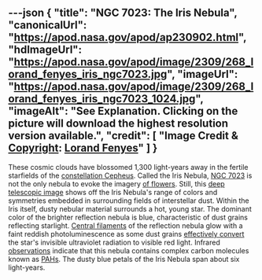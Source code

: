 ---json
{
  "title": "NGC 7023: The Iris Nebula",
  "canonicalUrl": "https://apod.nasa.gov/apod/ap230902.html",
  "hdImageUrl": "https://apod.nasa.gov/apod/image/2309/268_lorand_fenyes_iris_ngc7023.jpg",
  "imageUrl": "https://apod.nasa.gov/apod/image/2309/268_lorand_fenyes_iris_ngc7023_1024.jpg",
  "imageAlt": "See Explanation. Clicking on the picture will download the highest resolution version available.",
  "credit": [
    "Image Credit & [Copyright](https://apod.nasa.gov/apod/lib/about_apod.html#srapply): [Lorand Fenyes](https://fenyeslorand.hu/en/)"
  ]
}
---

These cosmic clouds have blossomed 1,300 light-years away in the fertile starfields of the [constellation Cepheus](http://hawastsoc.org/deepsky/cep/index.html). Called the Iris Nebula, [NGC 7023](http://www.universetoday.com/17597/ngc-7023-iris-from-the-dust-by-kent-wood/) is not the only nebula to evoke the imagery [of flowers](https://apod.nasa.gov/apod/ap080214.html). Still, this [deep telescopic image](https://fenyeslorand.hu/irisz_ngc7023/) shows off the Iris Nebula's range of colors and symmetries embedded in surrounding fields of interstellar dust. Within the Iris itself, dusty nebular material surrounds a hot, young star. The dominant color of the brighter reflection nebula is blue, characteristic of dust grains reflecting starlight. [Central filaments](http://www.spacetelescope.org/news/heic0915/) of the reflection nebula glow with a faint reddish photoluminescence as some dust grains [effectively convert](http://adsabs.harvard.edu/cgi-bin/nph-bib_query?bibcode=1989ApJ...347L..25W&db_key=AST&high=3bc4bede8e21358) the star's invisible ultraviolet radiation to visible red light. Infrared [observations](http://cdsads.u-strasbg.fr/cgi-bin/nph-bib_query?2000A%26A...354L..17M&db_key=AST&nosetcookie=1) indicate that this nebula contains complex carbon molecules known as [PAHs](https://www.spitzer.caltech.edu/news/feature07-03-spitzer-learns-about-carbons-cosmic-life). The dusty blue petals of the Iris Nebula span about six light-years.
